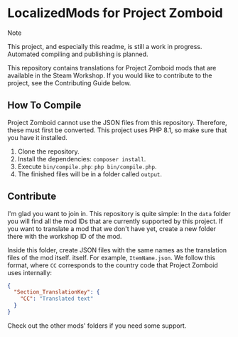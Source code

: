 # LocalizedMods for Project Zomboid

> [!NOTE]
> This project, and especially this readme, is still a work in progress. Automated compiling and publishing is planned.

This repository contains translations for Project Zomboid mods that are available in the Steam Workshop. If you would
like to contribute to the project, see the Contributing Guide below.

## How To Compile

Project Zomboid cannot use the JSON files from this repository. Therefore, these must first be converted. This project
uses PHP 8.1, so make sure that you have it installed.

1. Clone the repository.
2. Install the dependencies: `composer install`.
3. Execute `bin/compile.php`: `php bin/compile.php`.
4. The finished files will be in a folder called `output`.

## Contribute

I'm glad you want to join in. This repository is quite simple: In the `data` folder you will find all the
mod IDs that are currently supported by this project. If you want to translate a mod that we don't have yet,
create a new folder there with the workshop ID of the mod.

Inside this folder, create JSON files with the same names as the translation files of the mod itself.
itself. For example, `ItemName.json`. We follow this format, where `CC` corresponds to the country code that
Project Zomboid uses internally:

```json
{
  "Section_TranslationKey": {
    "CC": "Translated text"
  }
}
```

Check out the other mods' folders if you need some support.